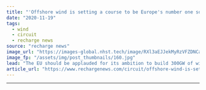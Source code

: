 ```yaml
---
title: "'Offshore wind is setting a course to be Europe's number one source of electricity'"
date: "2020-11-19"
tags: 
  - wind
  - circuit
  - recharge news
source: "recharge news"
image_url: "https://images-global.nhst.tech/image/RXl3aEJJekMyRzVFZDNCaXp4cGNNaUZ2aU9kUkhvT2NhZERQNmxxTGtLVT0=/nhst/binary/c0cbb0044b3fd9353cb4f6ec87dca76e"
image_fp: "/assets/img/post_thumbnails/160.jpg"
lead: "The EU should be applauded for its ambition to build 300GW of wind at sea by 2050 – and its spotlighting of the capital spending on grids, ports and the supply chain needed to achieve it, writes Giles Dickson"
article_url: "https://www.rechargenews.com/circuit/offshore-wind-is-setting-a-course-to-be-europes-number-one-source-of-electricity/2-1-915529"
---
```


---
